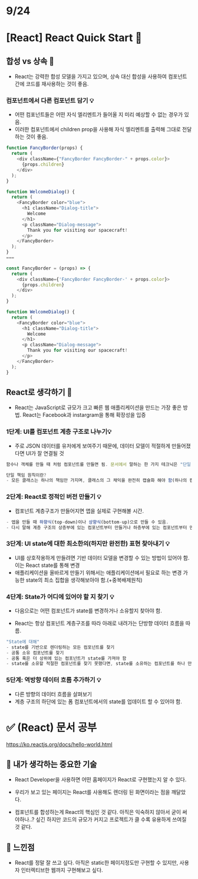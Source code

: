 # 9/24

# [React] React Quick Start 📝

## **합성 vs 상속** 💭

- React는 강력한 합성 모델을 가지고 있으며, 상속 대신 합성을 사용하여 컴포넌트 간에 코드를 재사용하는 것이 좋음.

### 컴포넌트에서 다른 컴포넌트 담기 💡

- 어떤 컴포넌트들은 어떤 자식 엘리멘트가 들어올 지 미리 예상할 수 없는 경우가 있음.
- 이러한 컴포넌트에서 children prop을 사용해 자식 엘리멘트를 출력해 그대로 전달하는 것이 좋음.

```js
function FancyBorder(props) {
  return (
    <div className={"FancyBorder FancyBorder-" + props.color}>
      {props.children}
    </div>
  );
}

function WelcomeDialog() {
  return (
    <FancyBorder color="blue">
      <h1 className="Dialog-title">
        Welcome
      </h1>
      <p className="Dialog-message">
        Thank you for visiting our spacecraft!
      </p>
    </FancyBorder>
  );
}
===

const FancyBorder = (props) => {
  return (
    <div className={'FancyBorder FancyBorder-' + props.color}>
      {props.children}
    </div>
  );
}

function WelcomeDialog() {
  return (
    <FancyBorder color="blue">
      <h1 className="Dialog-title">
        Welcome
      </h1>
      <p className="Dialog-message">
        Thank you for visiting our spacecraft!
      </p>
    </FancyBorder>
  );
}
```

## **React로 생각하기** 💭

- React는 JavaScript로 규모가 크고 빠른 웹 애플리케이션을 만드는 가장 좋은 방법. React는 Facebook과 instargram을 통해 확장성을 입증

### 1단계: UI를 컴포넌트 계층 구조로 나누기💡

- 주로 JSON 데이터를 유저에게 보여주기 때문에, 데이터 모델이 적절하게 만들어졌다면 UI가 잘 연결될 것

```js
함수나 객체를 만들 때 처럼 컴포넌트를 만들면 됨. 문서에서 말하는 한 가지 테크닉은 "단일 책임 원칙"

단일 책임 원칙이란?
- 모든 클래스는 하나의 책임만 가지며, 클래스의 그 채익을 완전히 캡슐화 해야 함(하나의 컴포넌트는 한 가지 일을 하는게 이상적이라는 원칙)
```

### 2단계: React로 정적인 버전 만들기 💡

- 컴포넌트 계층구조가 만들어지면 앱을 실제로 구현해볼 시간.

```js
- 앱을 만들 때 하향식(top-down)이나 상향식(bottom-up)으로 만들 수 있음.
- 다시 말해 계층 구조의 상층부에 있는 컴포넌트부터 만들거나 하층부에 있는 컴포넌트부터 만들 수 있음.
```

### 3단계: UI state에 대한 최소한의(하지만 완전한) 표현 찾아내기 💡

- UI를 상호작용하게 만들려면 기반 데이터 모델을 변경할 수 있는 방법이 있어야 함. 이는 React state를 통해 변경
- 애플리케이션을 올바르게 만들기 위해서는 애플리케이션에서 필요로 하는 변경 가능한 state의 최소 집합을 생각해보아야 함.(+중복배제원칙)

### 4단계: State가 어디에 있어야 할 지 찾기 💡

- 다음으로는 어떤 컴포넌트가 state를 변경하거나 소유할지 찾아야 함.

- React는 항상 컴포넌트 계층구조를 따라 아래로 내려가는 단방향 데이터 흐름을 따름.

```js
"State에 대해"
- state를 기반으로 렌더링하는 모든 컴포넌트를 찾기
- 공통 소유 컴포넌트를 찾기
- 공통 혹은 더 상위에 있는 컴포넌트가 state를 가져야 함
- state를 소유할 적절한 컴포넌트를 찾기 못했다면, state를 소유하는 컴포넌트를 하나 만들어서 공통 소유 컴포넌트의 상위 계층에 추가.
```

### 5단계: 역방향 데이터 흐름 추가하기 💡

- 다른 방향의 데이터 흐름을 살펴보기
- 계층 구조의 하단에 있는 폼 컴포넌트에서의 state를 업데이트 할 수 있어야 함.

# ✅ (React) 문서 공부

https://ko.reactjs.org/docs/hello-world.html

## 🔎 내가 생각하는 중요한 기술

- React Developer을 사용하면 어떤 홈페이지가 React로 구현했는지 알 수 있다.

- 우리가 보고 있는 페이지는 React를 사용해도 렌더링 된 화면이라는 점을 깨달았다.

- 컴포넌트를 합성하는게 React의 핵심인 것 같다. 아직은 익숙하지 않아서 굳이 써야하나..? 싶긴 하지만 코드의 규모가 커지고 프로젝트가 클 수록 유용하게 쓰여질 것 같다.

## 💎 느낀점

- React를 정말 잘 쓰고 싶다. 아직은 static한 페이지정도만 구현할 수 있지만, 사용자 인터렉티브한 웹까지 구현해보고 싶다.

